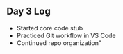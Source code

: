## Day 3 Log

- Started core code stub
- Practiced Git workflow in VS Code
- Continued repo organization"